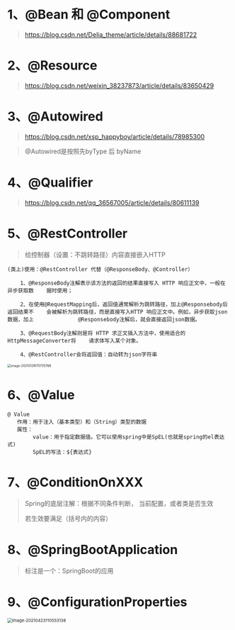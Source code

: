 # 1、@Bean 和 @Component

> https://blog.csdn.net/Delia_theme/article/details/88681722



# 2、@Resource

> https://blog.csdn.net/weixin_38237873/article/details/83650429 



# 3、@Autowired

> https://blog.csdn.net/xsp_happyboy/article/details/78985300

> @Autowired是按照先byType 后 byName 





# 4、@Qualifier

> https://blog.csdn.net/qq_36567005/article/details/80611139





# 5、@RestController

> 给控制器（设置：不跳转路径）内容直接嵌入HTTP

~~~
(类上)使用：@RestController 代替（@ResponseBody、@Controller）

    1、@ResponseBody注解表示该方法的返回的结果直接写入 HTTP 响应正文中，一般在异步获取数	据时使用；

	2、在使用@RequestMapping后，返回值通常解析为跳转路径，加上@Responsebody后返回结果不	会被解析为跳转路径，而是直接写入HTTP 响应正文中。例如，异步获取json数据，加上		       	 @Responsebody注解后，就会直接返回json数据。

	3、@RequestBody注解则是将 HTTP 求正文插入方法中，使用适合的HttpMessageConverter将	请求体写入某个对象。
	
	4、@RestController会将返回值：自动转为json字符串
~~~

<img src="https://gitee.com/sheep-are-flying-in-the-sky/my-picture/raw/master/picture6/image-20210129170735768.png" alt="image-20210129170735768" style="zoom:50%;" />



# 6、@Value

    @ Value
       作用：用于注入（基本类型）和（String）类型的数据
       属性：
       		value：用于指定数据值。它可以使用spring中是SpEL(也就是spring的el表达式)
        	SpEL的写法：${表达式}






# 7、@ConditionOnXXX

> Spring的底层注解：根据不同条件判断， 当前配置，或者类是否生效
>
> 若生效要满足（括号内的内容）





# 8、@SpringBootApplication

> 标注是一个：SpringBoot的应用





# 9、@ConfigurationProperties

<img src="https://gitee.com/sheep-are-flying-in-the-sky/my-picture/raw/master/picture9/image-20210423110553138.png" alt="image-20210423110553138" style="zoom:67%;" />



